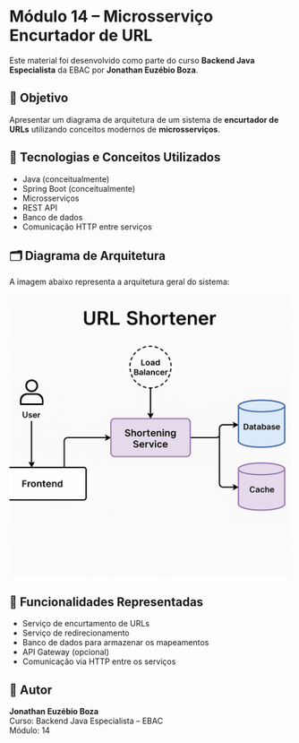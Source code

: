 # Módulo 14 – Microsserviço Encurtador de URL

Este material foi desenvolvido como parte do curso **Backend Java Especialista** da EBAC por **Jonathan Euzébio Boza**.

## 🎯 Objetivo

Apresentar um diagrama de arquitetura de um sistema de **encurtador de URLs** utilizando conceitos modernos de **microsserviços**.

## 🧱 Tecnologias e Conceitos Utilizados

- Java (conceitualmente)
- Spring Boot (conceitualmente)
- Microsserviços
- REST API
- Banco de dados
- Comunicação HTTP entre serviços

## 🗂️ Diagrama de Arquitetura

A imagem abaixo representa a arquitetura geral do sistema:

![Diagrama de Arquitetura](A_system_architecture_diagram_showcases_a_URL_Shor.png)

## 📌 Funcionalidades Representadas

- Serviço de encurtamento de URLs
- Serviço de redirecionamento
- Banco de dados para armazenar os mapeamentos
- API Gateway (opcional)
- Comunicação via HTTP entre os serviços

## 👤 Autor

**Jonathan Euzébio Boza**  
Curso: Backend Java Especialista – EBAC  
Módulo: 14
